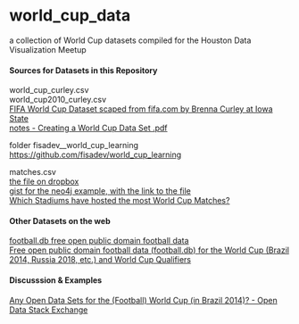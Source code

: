 world_cup_data
==============

a collection of World Cup datasets compiled for the Houston Data Visualization Meetup

#### Sources for Datasets in this Repository

world_cup_curley.csv  
world_cup2010_curley.csv  
[FIFA World Cup Dataset scaped from fifa.com by Brenna Curley at Iowa State](http://www.public.iastate.edu/~curleyb/research.html)  
[notes - Creating a World Cup Data Set .pdf](http://www.public.iastate.edu/~curleyb/Stat585_Project_FinalPDF.pdf)  

folder fisadev__world_cup_learning  
https://github.com/fisadev/world_cup_learning  

matches.csv  
[the file on dropbox](https://dl.dropboxusercontent.com/u/7619809/matches.csv)  
[gist for the neo4j example, with the link to the file](https://gist.github.com/mneedham/6e24a3bb09766e62b0b1)  
[Which Stadiums have hosted the most World Cup Matches?](http://www.neo4j.org/graphgist?6e24a3bb09766e62b0b1)  

#### Other Datasets on the web

[football.db free open public domain football data](http://openfootball.github.io/)  
[Free open public domain football data (football.db) for the World Cup (Brazil 2014, Russia 2018, etc.) and World Cup Qualifiers](https://github.com/openfootball/world-cup)    

#### Discusssion & Examples

[Any Open Data Sets for the (Football) World Cup (in Brazil 2014)? - Open Data Stack Exchange](http://opendata.stackexchange.com/questions/1791/any-open-data-sets-for-the-football-world-cup-in-brazil-2014)

